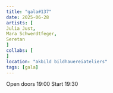 ```yaml
---
title: "gala#137"
date: 2025-06-28
artists: [
Julia Just,
Mara Schwerdtfeger,
Seretan
]
collabs: [
]
location: "akbild bildhauereiateliers"
tags: [gala]
---
```

Open doors 19:00
Start 19:30
